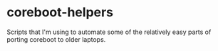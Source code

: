# coreboot-helpers
Scripts that I'm using to automate some of the relatively easy parts of porting coreboot to older laptops.
